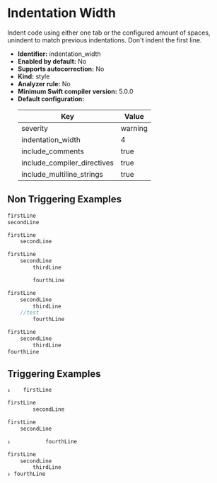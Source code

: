 # Indentation Width

Indent code using either one tab or the configured amount of spaces, unindent to match previous indentations. Don't indent the first line.

* **Identifier:** indentation_width
* **Enabled by default:** No
* **Supports autocorrection:** No
* **Kind:** style
* **Analyzer rule:** No
* **Minimum Swift compiler version:** 5.0.0
* **Default configuration:**
  <table>
  <thead>
  <tr><th>Key</th><th>Value</th></tr>
  </thead>
  <tbody>
  <tr>
  <td>
  severity
  </td>
  <td>
  warning
  </td>
  </tr>
  <tr>
  <td>
  indentation_width
  </td>
  <td>
  4
  </td>
  </tr>
  <tr>
  <td>
  include_comments
  </td>
  <td>
  true
  </td>
  </tr>
  <tr>
  <td>
  include_compiler_directives
  </td>
  <td>
  true
  </td>
  </tr>
  <tr>
  <td>
  include_multiline_strings
  </td>
  <td>
  true
  </td>
  </tr>
  </tbody>
  </table>

## Non Triggering Examples

```swift
firstLine
secondLine
```

```swift
firstLine
    secondLine
```

```swift
firstLine
	secondLine
		thirdLine

		fourthLine
```

```swift
firstLine
	secondLine
		thirdLine
	//test
		fourthLine
```

```swift
firstLine
    secondLine
        thirdLine
fourthLine
```

## Triggering Examples

```swift
↓    firstLine
```

```swift
firstLine
        secondLine
```

```swift
firstLine
	secondLine

↓			fourthLine
```

```swift
firstLine
    secondLine
        thirdLine
↓ fourthLine
```